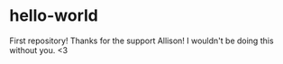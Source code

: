 # hello-world
First repository! Thanks for the support Allison! I wouldn't be doing this without you. <3

